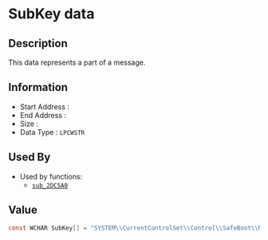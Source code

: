 # SubKey data

## Description

This data represents a part of a message.

## Information

* Start Address : 
* End Address : 
* Size : 
* Data Type : `LPCWSTR`

## Used By

* Used by functions:
  * [`sub_2DC5A0`](sub_2DC5A0.md)

## Value

```c
const WCHAR SubKey[] = "SYSTEM\\CurrentControlSet\\Control\\SafeBoot\\Network";
```

